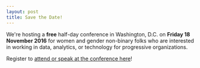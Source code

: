 ```yaml
---
layout: post
title: Save the Date!
---
```


We're hosting a **free** half-day conference in Washington, D.C. on **Friday 18 November 2016** for women and gender non-binary folks who are interested in working in data, analytics, or technology for progressive organizations.

Register to [attend or speak at the conference here](/register/)!


